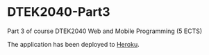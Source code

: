 # DTEK2040-Part3
Part 3 of course DTEK2040 Web and Mobile Programming (5 ECTS)

The application has been deployed to [Heroku](https://dtek2040-phonedir.herokuapp.com/).
